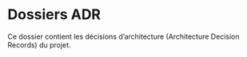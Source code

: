 # Dossiers ADR

Ce dossier contient les décisions d’architecture (Architecture Decision Records) du projet.
